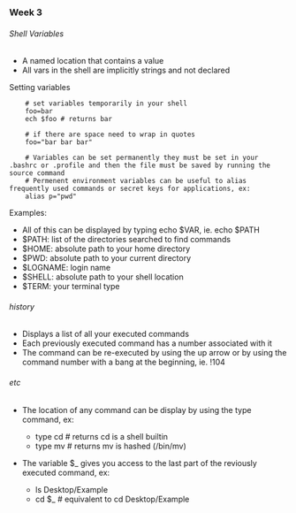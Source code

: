 ### Week 3

###### Shell Variables
* A named location that contains a value
* All vars in the shell are implicitly strings and not declared

Setting variables
```
	# set variables temporarily in your shell
	foo=bar
	ech $foo # returns bar

	# if there are space need to wrap in quotes
	foo="bar bar bar"

	# Variables can be set permanently they must be set in your .bashrc or .profile and then the file must be saved by running the source command
	# Permenent environment variables can be useful to alias frequently used commands or secret keys for applications, ex:
	alias p="pwd"

```

Examples:
* All of this can be displayed by typing echo $VAR, ie. echo $PATH
* $PATH: list of the directories searched to find commands
* $HOME: absolute path to your home directory
* $PWD: absolute path to your current directory
* $LOGNAME: login name
* $SHELL: absolute path to your shell location
* $TERM: your terminal type

###### history

* Displays a list of all your executed commands
* Each previously executed command has a number associated with it
* The command can be re-executed by using the up arrow or by using the command number with a bang at the beginning, ie. !104

###### etc

* The location of any command can be display by using the type command, ex:
	- type cd # returns cd is a shell builtin
	- type mv # returns mv is hashed (/bin/mv)

* The variable $_ gives you access to the last part of the reviously executed command, ex:
	- ls Desktop/Example
	- cd $_ # equivalent to cd Desktop/Example

